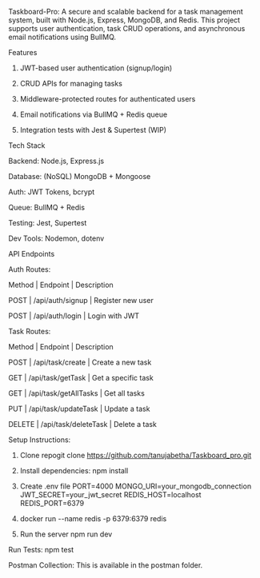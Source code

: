 Taskboard-Pro:
A secure and scalable backend for a task management system, built with Node.js, Express, MongoDB, and Redis. This project supports user authentication, task CRUD operations, and asynchronous email notifications using BullMQ.


Features

1. JWT-based user authentication (signup/login)

2. CRUD APIs for managing tasks

3. Middleware-protected routes for authenticated users

4. Email notifications via BullMQ + Redis queue

5. Integration tests with Jest & Supertest (WIP)



Tech Stack

Backend: Node.js, Express.js

Database: (NoSQL) MongoDB + Mongoose

Auth: JWT Tokens, bcrypt

Queue: BullMQ + Redis

Testing: Jest, Supertest

Dev Tools: Nodemon, dotenv



API Endpoints

Auth Routes:

Method |      Endpoint    | Description

POST   | /api/auth/signup | Register new user

POST   | /api/auth/login  | Login with JWT

Task Routes:

Method |     Endpoint     |  Description

POST   |   /api/task/create | Create a new task

GET    |  /api/task/getTask | Get a specific task

GET     |  /api/task/getAllTasks | Get all tasks

PUT     | /api/task/updateTask | Update a task

DELETE  | /api/task/deleteTask | Delete a task


Setup Instructions:

1. Clone repogit clone https://github.com/tanujabetha/Taskboard_pro.git

2. Install dependencies: npm install

3. Create .env file
PORT=4000
MONGO_URI=your_mongodb_connection
JWT_SECRET=your_jwt_secret
REDIS_HOST=localhost
REDIS_PORT=6379

4. docker run --name redis -p 6379:6379 redis

5. Run the server
   npm run dev



Run Tests:
npm test


Postman Collection:
This is available in the postman folder.
